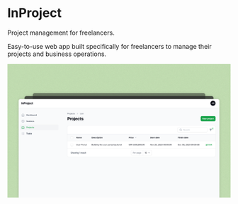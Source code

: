 # InProject

Project management for freelancers.

Easy-to-use web app built specifically for freelancers to manage their projects and business operations.

![demo](./demo.png)
